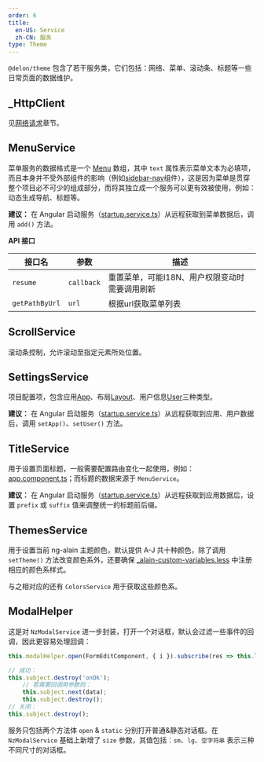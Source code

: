 ```yaml
---
order: 6
title:
  en-US: Service
  zh-CN: 服务
type: Theme
---
```


`@delon/theme` 包含了若干服务类，它们包括：网络、菜单、滚动条、标题等一些日常页面的数据维护。

## _HttpClient

见[网络请求](//localhost:4200/docs/net)章节。

## MenuService

菜单服务的数据格式是一个 [Menu](//github.com/cipchk/delon/blob/master/src/core/theme/services/menu/menu.service.ts#L4) 数组，其中 `text` 属性表示菜单文本为必填项，而且本身并不受外部组件的影响（例如[sidebar-nav](/components/sidebar-nav)组件），这是因为菜单是贯穿整个项目必不可少的组成部分，而将其独立成一个服务可以更有效被使用，例如：动态生成导航、标题等。

**建议：** 在 Angular 启动服务（[startup.service.ts](//github.com/cipchk/ng-alain/blob/0.2.0/src/app/core/services/startup.service.ts)）从远程获取到菜单数据后，调用 `add()` 方法。

**API 接口**

| 接口名 | 参数 | 描述 |
| ----- | --- | ---- |
| `resume` | `callback` | 重置菜单，可能I18N、用户权限变动时需要调用刷新 |
| `getPathByUrl` | `url` | 根据url获取菜单列表 |

## ScrollService

滚动条控制，允许滚动至指定元素所处位置。

## SettingsService

项目配置项，包含应用[App](//github.com/cipchk/delon/blob/master/src/core/theme/services/settings/settings.service.ts#L13)、布局[Layout](//github.com/cipchk/delon/blob/master/src/core/theme/services/settings/settings.service.ts#L22)、用户信息[User](//github.com/cipchk/delon/blob/master/src/core/theme/services/settings/settings.service.ts#L6)三种类型。

**建议：** 在 Angular 启动服务（[startup.service.ts](//github.com/cipchk/ng-alain/blob/0.2.0/src/app/core/services/startup.service.ts)）从远程获取到应用、用户数据后，调用 `setApp()`、`setUser()` 方法。

## TitleService

用于设置页面标题，一般需要配置路由变化一起使用，例如：[app.component.ts](//github.com/cipchk/ng-alain/blob/0.2.0/src/app/app.component.ts#L29)；而标题的数据来源于 `MenuService`。

**建议：** 在 Angular 启动服务（[startup.service.ts](//github.com/cipchk/ng-alain/blob/0.2.0/src/app/core/services/startup.service.ts)）从远程获取到应用数据后，设置 `prefix` 或 `suffix` 值来调整统一的标题前后缀。

## ThemesService

用于设置当前 ng-alain 主题颜色，默认提供 A-J 共十种颜色，除了调用 `setTheme()` 方法改变颜色系外，还要确保 [_alain-custom-variables.less](//github.com/cipchk/ng-alain/blob/0.2.0/src/styles/_alain-custom-variables.less) 中注册相应的颜色系样式。

与之相对应的还有 `ColorsService` 用于获取这些颜色系。

## ModalHelper

这是对 `NzModalService` 进一步封装，打开一个对话框，默认会过滤一些事件的回调，因此更容易处理回调：

```ts
this.modalHelper.open(FormEditComponent, { i }).subscribe(res => this.load());

// 成功：
this.subject.destroy('onOk');
    // 若需要回调用参数则：
    this.subject.next(data);
    this.subject.destroy();
// 关闭：
this.subject.destroy();
```

服务只包括两个方法体 `open` & `static` 分别打开普通&静态对话框。在 `NzModalService` 基础上新增了 `size` 参数，其值包括：`sm`、`lg`、`空字符串` 表示三种不同尺寸的对话框。
